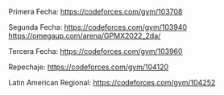 Primera Fecha:
https://codeforces.com/gym/103708

Segunda Fecha:
https://codeforces.com/gym/103940
https://omegaup.com/arena/GPMX2022_2da/

Tercera Fecha:
https://codeforces.com/gym/103960

Repechaje:
https://codeforces.com/gym/104120

Latin American Regional:
https://codeforces.com/gym/104252
